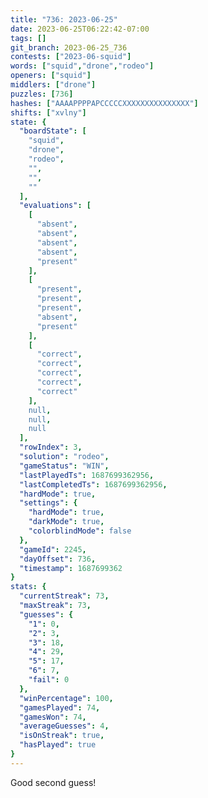 ```yaml
---
title: "736: 2023-06-25"
date: 2023-06-25T06:22:42-07:00
tags: []
git_branch: 2023-06-25_736
contests: ["2023-06-squid"]
words: ["squid","drone","rodeo"]
openers: ["squid"]
middlers: ["drone"]
puzzles: [736]
hashes: ["AAAAPPPPAPCCCCCXXXXXXXXXXXXXXX"]
shifts: ["xvlny"]
state: {
  "boardState": [
    "squid",
    "drone",
    "rodeo",
    "",
    "",
    ""
  ],
  "evaluations": [
    [
      "absent",
      "absent",
      "absent",
      "absent",
      "present"
    ],
    [
      "present",
      "present",
      "present",
      "absent",
      "present"
    ],
    [
      "correct",
      "correct",
      "correct",
      "correct",
      "correct"
    ],
    null,
    null,
    null
  ],
  "rowIndex": 3,
  "solution": "rodeo",
  "gameStatus": "WIN",
  "lastPlayedTs": 1687699362956,
  "lastCompletedTs": 1687699362956,
  "hardMode": true,
  "settings": {
    "hardMode": true,
    "darkMode": true,
    "colorblindMode": false
  },
  "gameId": 2245,
  "dayOffset": 736,
  "timestamp": 1687699362
}
stats: {
  "currentStreak": 73,
  "maxStreak": 73,
  "guesses": {
    "1": 0,
    "2": 3,
    "3": 18,
    "4": 29,
    "5": 17,
    "6": 7,
    "fail": 0
  },
  "winPercentage": 100,
  "gamesPlayed": 74,
  "gamesWon": 74,
  "averageGuesses": 4,
  "isOnStreak": true,
  "hasPlayed": true
}
---
```

<!-- more -->
Good second guess!

